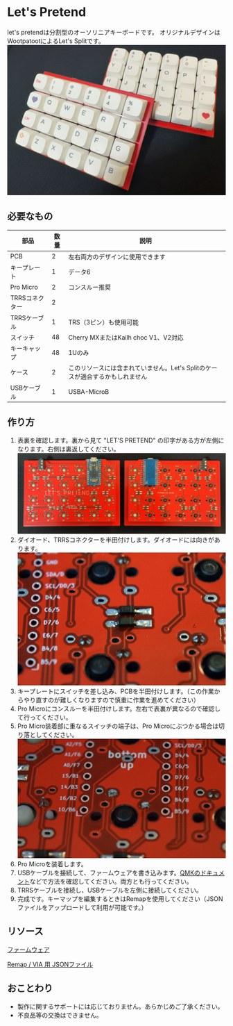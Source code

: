 # Let's Pretend
let's pretendは分割型のオーソリニアキーボードです。
オリジナルデザインはWootpatootによるLet's Splitです。
![完成品の写真](image/IMG_1305.jpg)
## 必要なもの
| 部品 | 数量 | 説明 |
|---------|---------|---------|
| PCB | 2 | 左右両方のデザインに使用できます |
| キープレート | 1 | データ6 |
| Pro Micro | 2 | コンスルー推奨 |
| TRRSコネクター | 2 |  |
| TRRSケーブル | 1 | TRS（3ピン）も使用可能 |
| スイッチ | 48 | Cherry MXまたはKailh choc V1、V2対応 |
| キーキャップ | 48 | 1Uのみ |
| ケース | 2 | このリソースには含まれていません。Let's Splitのケースが適合するかもしれません |
| USBケーブル | 1 | USBA-MicroB |

## 作り方
1. 表裏を確認します。裏から見て "LET'S PRETEND" の印字がある方が左側になります。右側は裏返してください。
   ![PCB裏側の写真。キーボード名が裏面になるのが左側です](image/IMG_1304.jpg)
2. ダイオード、TRRSコネクターを半田付けします。ダイオードには向きがあります。
   ![ダイオードのクローズアップ。](image/DSC_7714.jpg)
3. キープレートにスイッチを差し込み、PCBを半田付けします。（この作業からやり直すのが難しくなりますので慎重に作業を進めてください）
4. Pro Microにコンスルーを半田付けします。左右で表裏が異なるので確認して行ってください。
5. Pro Micro装着部に重なるスイッチの端子は、Pro Microにぶつかる場合は切り落としてください。
   ![半田付けした端子の先端を切り落としたあとの写真](image/DSC_7713.jpg)
6. Pro Microを装着します。
7. USBケーブルを接続して、ファームウェアを書き込みます。[QMKのドキュメント](https://docs.qmk.fm/newbs_flashing)などで方法を確認してください。両方とも行ってください。
8. TRRSケーブルを接続し、USBケーブルを左側に接続してください。
9.  完成です。キーマップを編集するときはRemapを使用してください（JSONファイルをアップロードして利用が可能です。）
## リソース

[ファームウェア](tamaroh_lets_pretend_default.hex)

[Remap / VIA 用 JSONファイル](lets_pretend_via.json)

## おことわり

- 製作に関するサポートには応じておりません。あらかじめご了承ください。
- 不良品等の交換はできません。
